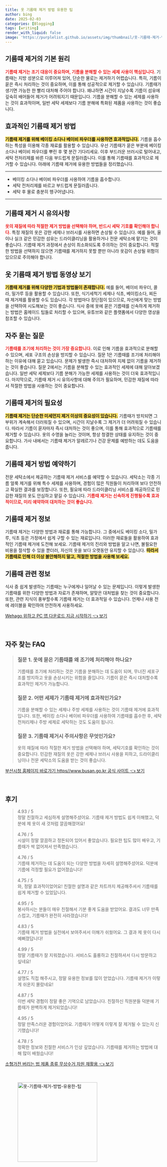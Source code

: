 ```yaml
---
title: 옷 기름때 제거 방법 유용한 팁
author: bing
date: 2025-02-03
categories: [Blogging]
tags: [writing]
render_with_liquid: false
image: 'https://purplelist.github.io/assets/img/thumbnail/옷-기름때-제거-방법-유용한-팁.webp'
---
```



<h2 id='기름때_제거_기본_원리'>기름때 제거의 기본 원리</h2>

<p><b><span style="color: #ee2323;">기름때 제거는 조기 대응이 중요하며, 기름을 분해할 수 있는 세제 사용이 핵심입니다.</span></b> 기름때는 지방 성분으로 이루어져 있어, 단순한 물로는 제거하기 어렵습니다. 특히, 기름이 묻은 즉시 처리하는 것이 중요하며, 이를 통해 성공적으로 제거할 수 있습니다. 기름때가 생기면 가능한 한 빨리 대처해 주어야 합니다. 왜냐하면 시간이 지날수록 기름이 섬유에 깊숙히 배어들어 제거가 어려워지기 때문입니다. 기름을 분해할 수 있는 세제를 사용하는 것이 효과적이며, 일반 세탁 세제보다 기름 분해에 특화된 제품을 사용하는 것이 좋습니다.</p>

<h2 id='효과적인_기름때_제거_방법'>효과적인 기름때 제거 방법</h2>

<p><b><span style="background-color: #ffe066;">기름때 제거를 위해 베이킹 소다나 베이비 파우더를 사용하면 효과적입니다.</span></b> 기름을 흡수하는 특성을 이용해 각종 재료를 활용할 수 있습니다. 우선 기름때가 묻은 부분에 베이킹 소다나 베이비 파우더를 뿌린 후 몇 분간 기다리세요. 이후 부드러운 브러시로 털어내고, 세탁 전처리제를 바른 다음 부드럽게 문질러줍니다. 이를 통해 기름때를 효과적으로 제거할 수 있습니다. 아래에 기름때 제거에 유용한 방법들을 정리했습니다.</p>

<hr />

<ul>
    <li>베이킹 소다나 베이비 파우더를 사용하여 기름을 흡수합니다.</li>
    <li>세탁 전처리제를 바르고 부드럽게 문질러줍니다.</li>
    <li>세탁 후 물로 충분히 헹구어냅니다.</li>
</ul>

<hr />

<h2 id='기름때_제거시_유의사항'>기름때 제거 시 유의사항</h2>

<p><b><span style="color: #ee2323;">옷의 재질에 따라 적절한 제거 방법을 선택해야 하며, 반드시 세탁 기호를 확인해야 합니다.</span></b> 특정 재질의 옷은 강한 세제나 브러시를 사용하면 손상될 수 있습니다. 예를 들어, 울이나 실크 같은 민감한 섬유는 드라이클리닝을 활용하거나 전문 세탁소에 맡기는 것이 좋습니다. 기름때 제거 과정에서 손상이 최소화되도록 주의하는 것이 중요합니다. 적절한 방법을 선택하지 않으면 기름때를 제거하지 못할 뿐만 아니라 옷감이 손상될 위험이 있으므로 주의해야 합니다.</p>

<h2 id='기름때_제거_방법_소개'>옷 기름때 제거 방법 동영상 보기</h2>

<p><b><span style="background-color: #ffe066;">기름때 제거를 위해 다양한 기법과 방법들이 존재합니다.</span></b> 예를 들어, 베이비 파우더, 콜라, 밀가루 등을 활용할 수 있습니다. 또한, 식기세척기 세제나 식초, 베이킹소다, 찌든 때 제거제를 활용할 수도 있습니다. 각 방법마다 장단점이 있으므로, 자신에게 맞는 방법을 선택하여 시도해보는 것이 좋습니다. 식사 중에 옷에 묻은 기름때를 신속하게 제거하는 방법은 홈메이드 팁들로 처리할 수 있으며, 유튜브와 같은 플랫폼에서 다양한 영상을 참조할 수 있습니다.</p>

<h2 id='자주_묻는_질문'>자주 묻는 질문</h2>

<p><b><span style="color: #ee2323;">기름때를 조기에 처리하는 것이 가장 중요합니다.</span></b> 이로 인해 기름을 효과적으로 분해할 수 있으며, 세포 구조의 손상을 방지할 수 있습니다. 질문 1은 기름때를 조기에 처리해야 하는 이유에 대해 묻고 있습니다. 문제가 발생한 즉시 대처하여 지체 없이 기름을 제거하는 것이 좋습니다. 질문 2에서는 기름을 분해할 수 있는 효과적인 세제에 대해 알아보겠습니다. 일반 세탁 세제보다 기름 분해가 가능한 세제를 사용하는 것이 더욱 효과적입니다. 마지막으로, 기름때 제거 시 유의사항에 대해 주의가 필요하며, 민감한 재질에 따라서 적절한 방법을 사용하는 것이 중요합니다.</p>

<h2 id='기름때_제거의_필요성'>기름때 제거의 필요성</h2>

<p><b><span style="background-color: #ffe066;">기름때 제거는 단순한 미세먼지 제거 이상의 중요성이 있습니다.</span></b> 기름때가 방치되면 그 부위가 계속해서 더러워질 수 있으며, 시간이 지날수록 그 제거가 더 어려워질 수 있습니다. 따라서 기름이 묻자마자 즉시 대처하는 것이 좋으며, 이를 통해 효과적으로 기름때를 제거할 수 있습니다. 옷의 수명을 늘리는 것이며, 항상 청결한 상태를 유지하는 것이 중요합니다. 가사 내에서는 기름때 제거가 알레르기나 건강 문제를 예방하는 데도 도움을 줍니다.</p>

<h2 id='기름때_제거_방법_예약'>기름때 제거 방법 예약하기</h2>

<p>전문 세탁소에서 제공하는 기름때 제거 서비스를 예약할 수 있습니다. 세탁소는 각종 기름 얼룩 제거를 위해 특수 세제를 사용하며, 경험이 많은 직원들이 처리하여 보다 안전하고 확실한 결과를 보장합니다. 또한, 필요에 따라 드라이클리닝 서비스를 제공하므로 민감한 재질의 옷도 안심하고 맡길 수 있습니다. <b><span style="color: #ee2323;">기름때 제거는 신속하게 진행될수록 효과적이므로, 미리 예약하여 대처하는 것이 좋습니다.</span></b></p>

<h2 id='기름때_제거_정보'>기름때 제거 정보</h2>

<p>기름때 제거는 다양한 방법과 재료를 통해 가능합니다. 그 중에서도 베이킹 소다, 밀가루, 식초 등은 가정에서 쉽게 구할 수 있는 재료입니다. 이러한 재료들을 활용하여 효과적인 기름때 제거에 도전해 보세요. 기름때 제거의 진리와 방법을 알고 나면, 불필요한 비용을 절삭할 수 있을 뿐더러, 자신의 옷을 보다 오랫동안 유지할 수 있습니다. <b><span style="background-color: #ffe066;">따라서 기름때로 인해 더 이상 불안해하지 말고, 적절한 방법을 사용해 보세요.</span></b></p>

<h2 id='기름때_관련_정보'>기름때 관련 정보</h2>

<p>식사 중 쉽게 발생하는 기름때는 누구에게나 일어날 수 있는 문제입니다. 이렇게 발생한 기름때를 위한 다양한 방법과 자료가 존재하며, 알맞은 대처법을 찾는 것이 중요합니다. 또한, 관련 지식이 풍부할수록 기름때 제거는 더 효과적일 수 있습니다. 언제나 사용 전에 레이블을 확인하여 안전하게 사용하세요.</p>


<p><a class="click-button" title="Wehago 위하고 PC 앱 다운로드 지금 시작하기" href="https://purplelist.github.io/posts/Wehago-%EC%9C%84%ED%95%98%EA%B3%A0-PC-%EC%95%B1-%EB%8B%A4%EC%9A%B4%EB%A1%9C%EB%93%9C-%EC%A7%80%EA%B8%88-%EC%8B%9C%EC%9E%91%ED%95%98%EA%B8%B0/" rel="dofollow">Wehago 위하고 PC 앱 다운로드 지금 시작하기 👈 보기</a></p><br>
<h2 id='자주_찾는_FAQ'>자주 찾는 FAQ</h2>
<div itemscope="" itemtype="https://schema.org/FAQPage"> 
<blockquote> 
<div itemscope="" itemprop="mainEntity" itemtype="https://schema.org/Question"> 
<h3 itemprop="name">질문 1. 옷에 묻은 기름때를 왜 조기에 처리해야 하나요?</h3> 
<div itemscope="" itemprop="acceptedAnswer" itemtype="https://schema.org/Answer"> 
<span itemprop="text"> <p>기름때를 조기에 처리하는 것은 기름을 분해하는 데 도움이 되며, 무너진 세포구조를 방지하고 옷을 손상시키는 위험을 줄입니다. 기름이 묻은 즉시 대처할수록 효과적인 제거가 가능합니다.</p> </span> 
</div> 
</div> 

<div itemscope="" itemprop="mainEntity" itemtype="https://schema.org/Question"> 
<h3 itemprop="name">질문 2. 어떤 세제가 기름때 제거에 효과적인가요?</h3> 
<div itemscope="" itemprop="acceptedAnswer" itemtype="https://schema.org/Answer"> 
<span itemprop="text"> <p>기름을 분해할 수 있는 세제나 주방 세제를 사용하는 것이 기름때 제거에 효과적입니다. 또한, 베이킹 소다나 베이비 파우더를 사용하여 기름때를 흡수한 후, 세탁 전처리제나 주방 세제로 세탁하는 것도 도움이 됩니다.</p> </span> 
</div> 
</div>

<div itemscope="" itemprop="mainEntity" itemtype="https://schema.org/Question"> 
<h3 itemprop="name">질문 3. 기름때 제거시 주의사항은 무엇인가요?</h3> 
<div itemscope="" itemprop="acceptedAnswer" itemtype="https://schema.org/Answer"> 
<span itemprop="text"> <p>옷의 재질에 따라 적절한 제거 방법을 선택해야 하며, 세탁기호를 확인하는 것이 중요합니다. 민감한 재질의 옷은 강한 세제나 브러시 사용을 피하고, 드라이클리닝이나 전문 세탁소의 도움을 받는 것이 좋습니다.</p> </span> 
</div> 
</div> 
</blockquote> 
</div>
<p><a class="click-button" title="부산시청 홈페이지 바로가기 https//www.busan.go.kr 공식 사이트" href="https://purplelist.github.io/posts/%EB%B6%80%EC%82%B0%EC%8B%9C%EC%B2%AD-%ED%99%88%ED%8E%98%EC%9D%B4%EC%A7%80-%EB%B0%94%EB%A1%9C%EA%B0%80%EA%B8%B0-httpswww.busan.go.kr-%EA%B3%B5%EC%8B%9D-%EC%82%AC%EC%9D%B4%ED%8A%B8/" rel="dofollow">부산시청 홈페이지 바로가기 https//www.busan.go.kr 공식 사이트 👈 보기</a></p><br>
<h2 id='후기'>후기</h2>
<div itemscope itemtype="https://schema.org/Product">
  <blockquote>
  <div itemprop="review" itemscope itemtype="https://schema.org/Review">
      <div itemprop="reviewRating" itemscope itemtype="https://schema.org/Rating"> <span itemprop="ratingValue">4.93</span> / <span itemprop="bestRating">5</span> </div>
      <span itemprop="reviewBody">정말 친절하고 세심하게 설명해주셨어요. 기름때 제거 방법도 쉽게 이해했고, 덕분에 제 옷이 새 것처럼 깔끔해졌어요!</span>
  </div>
  <br>
  <div itemprop="review" itemscope itemtype="https://schema.org/Review">
      <div itemprop="reviewRating" itemscope itemtype="https://schema.org/Rating"> <span itemprop="ratingValue">4.76</span> / <span itemprop="bestRating">5</span> </div>
      <span itemprop="reviewBody">시설이 정말 깔끔하고 정돈되어 있어서 좋았습니다. 필요한 팁도 많이 배우고, 기름때가 싹 없어져서 만족했습니다.</span>
  </div>
  <br>
  <div itemprop="review" itemscope itemtype="https://schema.org/Review">
      <div itemprop="reviewRating" itemscope itemtype="https://schema.org/Rating"> <span itemprop="ratingValue">4.76</span> / <span itemprop="bestRating">5</span> </div>
      <span itemprop="reviewBody">기름때 제거하는 데 도움이 되는 다양한 방법을 자세히 설명해주셨어요. 덕분에 기름에 걱정할 필요가 없어졌습니다!</span>
  </div>
  <br>
  <div itemprop="review" itemscope itemtype="https://schema.org/Review">
      <div itemprop="reviewRating" itemscope itemtype="https://schema.org/Rating"> <span itemprop="ratingValue">4.75</span> / <span itemprop="bestRating">5</span> </div>
      <span itemprop="reviewBody">와, 정말 효과적이었어요! 친절한 설명과 같은 차트까지 제공해주셔서 기름때를 쉽게 제거할 수 있었답니다.</span>
  </div>
  <br>
  <div itemprop="review" itemscope itemtype="https://schema.org/Review">
      <div itemprop="reviewRating" itemscope itemtype="https://schema.org/Rating"> <span itemprop="ratingValue">4.95</span> / <span itemprop="bestRating">5</span> </div>
      <span itemprop="reviewBody">봉사하시는 분들이 매우 친절해서 기분 좋게 도움을 받았어요. 결과도 너무 만족스럽고, 기름때가 완전히 사라졌습니다!</span>
  </div>
  <br>
  <div itemprop="review" itemscope itemtype="https://schema.org/Review">
      <div itemprop="reviewRating" itemscope itemtype="https://schema.org/Rating"> <span itemprop="ratingValue">4.83</span> / <span itemprop="bestRating">5</span> </div>
      <span itemprop="reviewBody">기름때 제거 방법을 실전에서 보여주셔서 이해가 쉬웠어요. 그 결과 제 옷이 다시 예뻐졌답니다!</span>
  </div>
  <br>
  <div itemprop="review" itemscope itemtype="https://schema.org/Review">
      <div itemprop="reviewRating" itemscope itemtype="https://schema.org/Rating"> <span itemprop="ratingValue">4.99</span> / <span itemprop="bestRating">5</span> </div>
      <span itemprop="reviewBody">정말 기름때가 잘 지워졌습니다. 서비스도 훌륭하고 친절하셔서 다시 방문하고 싶네요!</span>
  </div>
  <br>
  <div itemprop="review" itemscope itemtype="https://schema.org/Review">
      <div itemprop="reviewRating" itemscope itemtype="https://schema.org/Rating"> <span itemprop="ratingValue">4.77</span> / <span itemprop="bestRating">5</span> </div>
      <span itemprop="reviewBody">설명도 직접 해주시고, 정말 유용한 정보를 많이 얻었습니다. 기름때 제거가 이렇게 쉬운지 몰랐네요!</span>
  </div>
  <br>
  <div itemprop="review" itemscope itemtype="https://schema.org/Review">
      <div itemprop="reviewRating" itemscope itemtype="https://schema.org/Rating"> <span itemprop="ratingValue">4.87</span> / <span itemprop="bestRating">5</span> </div>
      <span itemprop="reviewBody">이번 세탁 경험이 정말 좋은 기억으로 남았습니다. 친절하신 직원분들 덕분에 기름때가 완벽하게 제거되었습니다!</span>
  </div>
  <br>
  <div itemprop="review" itemscope itemtype="https://schema.org/Review">
      <div itemprop="reviewRating" itemscope itemtype="https://schema.org/Rating"> <span itemprop="ratingValue">4.95</span> / <span itemprop="bestRating">5</span> </div>
      <span itemprop="reviewBody">정말 만족스러운 경험이었어요. 기름때가 어떻게 이렇게 잘 제거될 수 있는지 신기했습니다!</span>
  </div>
  <br>
  <div itemprop="review" itemscope itemtype="https://schema.org/Review">
      <div itemprop="reviewRating" itemscope itemtype="https://schema.org/Rating"> <span itemprop="ratingValue">4.78</span> / <span itemprop="bestRating">5</span> </div>
      <span itemprop="reviewBody">정확한 정보와 친절한 서비스가 인상 깊었습니다. 기름때를 제거하는 방법에 대해 많이 배웠습니다!</span>
  </div>
  </blockquote>
</div>
<p><a class="click-button" title="소형가전 버리는 법 제품 종류 무상수거 자원 재활용" href="https://purplelist.github.io/posts/%EC%86%8C%ED%98%95%EA%B0%80%EC%A0%84-%EB%B2%84%EB%A6%AC%EB%8A%94-%EB%B2%95-%EC%A0%9C%ED%92%88-%EC%A2%85%EB%A5%98-%EB%AC%B4%EC%83%81%EC%88%98%EA%B1%B0-%EC%9E%90%EC%9B%90-%EC%9E%AC%ED%99%9C%EC%9A%A9/" rel="dofollow">소형가전 버리는 법 제품 종류 무상수거 자원 재활용 👈 보기</a></p><br>
<figure class="image"><img src="https://purplelist.github.io/assets/img/thumbnail/옷-기름때-제거-방법-유용한-팁.webp" alt="옷-기름때-제거-방법-유용한-팁" width="256" height="256"></figure>